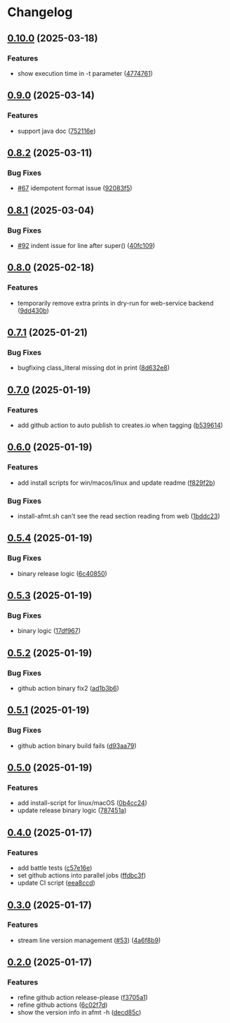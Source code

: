 # Changelog

## [0.10.0](https://github.com/xixiaofinland/afmt/compare/v0.9.0...v0.10.0) (2025-03-18)


### Features

* show execution time in -t parameter ([4774761](https://github.com/xixiaofinland/afmt/commit/47747613ff75bde70408b25d36d195c6488b2d4c))

## [0.9.0](https://github.com/xixiaofinland/afmt/compare/v0.8.2...v0.9.0) (2025-03-14)


### Features

* support java doc ([752116e](https://github.com/xixiaofinland/afmt/commit/752116e62014dccd6ca140a305ad3128a6a23526))

## [0.8.2](https://github.com/xixiaofinland/afmt/compare/v0.8.1...v0.8.2) (2025-03-11)


### Bug Fixes

* [#67](https://github.com/xixiaofinland/afmt/issues/67) idempotent format issue ([92083f5](https://github.com/xixiaofinland/afmt/commit/92083f591f31f47f891480c01c2dda26edbc7c1e))

## [0.8.1](https://github.com/xixiaofinland/afmt/compare/v0.8.0...v0.8.1) (2025-03-04)


### Bug Fixes

* [#92](https://github.com/xixiaofinland/afmt/issues/92) indent issue for line after super() ([40fc109](https://github.com/xixiaofinland/afmt/commit/40fc1094293f926cbf3fa994ea12ad7c620933fb))

## [0.8.0](https://github.com/xixiaofinland/afmt/compare/v0.7.1...v0.8.0) (2025-02-18)


### Features

* temporarily remove extra prints in dry-run for web-service backend ([9dd430b](https://github.com/xixiaofinland/afmt/commit/9dd430bcc87d28343f18db112c4df24eb63d5f97))

## [0.7.1](https://github.com/xixiaofinland/afmt/compare/v0.7.0...v0.7.1) (2025-01-21)


### Bug Fixes

* bugfixing class_literal missing dot in print ([8d632e8](https://github.com/xixiaofinland/afmt/commit/8d632e8c8f94fb8fde55dbb27ff6980e22c9fa26))

## [0.7.0](https://github.com/xixiaofinland/afmt/compare/v0.6.0...v0.7.0) (2025-01-19)


### Features

* add github action to auto publish to creates.io when tagging ([b539614](https://github.com/xixiaofinland/afmt/commit/b5396141b888e7afa6f835422a04fba8a2ed7973))

## [0.6.0](https://github.com/xixiaofinland/afmt/compare/v0.5.4...v0.6.0) (2025-01-19)


### Features

* add install scripts for win/macos/linux and update readme ([f829f2b](https://github.com/xixiaofinland/afmt/commit/f829f2b9ec7a4584922477aa9d560b5b946663c7))


### Bug Fixes

* install-afmt.sh can't see the read section reading from web ([1bddc23](https://github.com/xixiaofinland/afmt/commit/1bddc2325298352d2e8fb8ed8deaa3088242b361))

## [0.5.4](https://github.com/xixiaofinland/afmt/compare/v0.5.3...v0.5.4) (2025-01-19)


### Bug Fixes

* binary release logic ([6c40850](https://github.com/xixiaofinland/afmt/commit/6c40850bd1b1a3364ab74c00d39e0b04809373e0))

## [0.5.3](https://github.com/xixiaofinland/afmt/compare/v0.5.2...v0.5.3) (2025-01-19)


### Bug Fixes

* binary logic ([17df967](https://github.com/xixiaofinland/afmt/commit/17df9670af25c2fcd9889236ca179db965e4ef32))

## [0.5.2](https://github.com/xixiaofinland/afmt/compare/v0.5.1...v0.5.2) (2025-01-19)


### Bug Fixes

* github action binary fix2 ([ad1b3b6](https://github.com/xixiaofinland/afmt/commit/ad1b3b6a9245dd37eba1cf23bd4196414f4b6c4e))

## [0.5.1](https://github.com/xixiaofinland/afmt/compare/v0.5.0...v0.5.1) (2025-01-19)


### Bug Fixes

* github action binary build fails ([d93aa79](https://github.com/xixiaofinland/afmt/commit/d93aa799365559b0caf549a1980253441b96b3c2))

## [0.5.0](https://github.com/xixiaofinland/afmt/compare/v0.4.0...v0.5.0) (2025-01-19)


### Features

* add install-script for linux/macOS ([0b4cc24](https://github.com/xixiaofinland/afmt/commit/0b4cc249bef5484a38443cd2bbc2b362e50c06c1))
* update release binary logic ([787451a](https://github.com/xixiaofinland/afmt/commit/787451a847ce955dcc88031e95dad74500bbdf24))

## [0.4.0](https://github.com/xixiaofinland/afmt/compare/v0.3.0...v0.4.0) (2025-01-17)


### Features

* add battle tests ([c57e16e](https://github.com/xixiaofinland/afmt/commit/c57e16ef9d260c0a01054190aadafa3b1f4b27b2))
* set github actions into parallel jobs ([ffdbc3f](https://github.com/xixiaofinland/afmt/commit/ffdbc3fc9b4c67b7006a22a9ee7b00d6193951d3))
* update CI script ([eea8ccd](https://github.com/xixiaofinland/afmt/commit/eea8ccd8237f7e5e675e50daab6d0810b82644c2))

## [0.3.0](https://github.com/xixiaofinland/afmt/compare/v0.2.0...v0.3.0) (2025-01-17)


### Features

* stream line version management ([#53](https://github.com/xixiaofinland/afmt/issues/53)) ([4a6f8b9](https://github.com/xixiaofinland/afmt/commit/4a6f8b9c07362b77b24304c8c8f8ca9cea9608e6))

## [0.2.0](https://github.com/xixiaofinland/afmt/compare/v0.1.0...v0.2.0) (2025-01-17)


### Features

* refine github action release-please ([f3705a1](https://github.com/xixiaofinland/afmt/commit/f3705a115e604abc69f8ac2ad197f89eb7160431))
* refine github actions ([6c02f7d](https://github.com/xixiaofinland/afmt/commit/6c02f7d51e69bb8a8248dd602ad73b676c601806))
* show the version info in afmt -h ([decd85c](https://github.com/xixiaofinland/afmt/commit/decd85c8a3fc5c9619e3473b3527de2b61890346))
